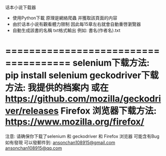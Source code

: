 话本小说下载器 
- 使用Python下載 原理是網絡爬蟲 并獲取該頁面的内容
-  由於话本小说有觀看體力限制 因此每15章左右就會自動重啓瀏覽器
-  自動生成該書的名稱 txt格式輸出 例如: 書名(作者名).txt

=====================================
selenium下载方法: pip install selenium
geckodriver下载方法: 我提供的档案内 或在
https://github.com/mozilla/geckodriver/releases 
Firefox 浏览器下载方法: https://www.mozilla.org/firefox/
====================================

注意: 请确保你下载了selenium 和 geckodriver 和 Firefox 浏览器
可能含有Bug 如有發現 可以發郵件到: ansonchan108915@gmail.com
                                 ansonchan108915@qq.com

